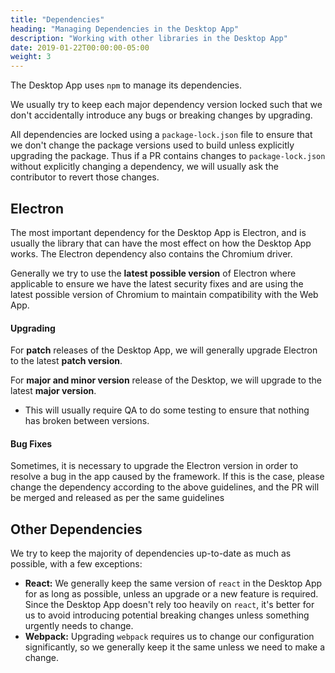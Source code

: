 ```yaml
---
title: "Dependencies"
heading: "Managing Dependencies in the Desktop App"
description: "Working with other libraries in the Desktop App"
date: 2019-01-22T00:00:00-05:00
weight: 3
---
```


The Desktop App uses `npm` to manage its dependencies.

We usually try to keep each major dependency version locked such that we don't accidentally introduce any bugs or breaking changes by upgrading.

All dependencies are locked using a `package-lock.json` file to ensure that we don't change the package versions used to build unless explicitly upgrading the package. Thus if a PR contains changes to `package-lock.json` without explicitly changing a dependency, we will usually ask the contributor to revert those changes.

## Electron

The most important dependency for the Desktop App is Electron, and is usually the library that can have the most effect on how the Desktop App works. The Electron dependency also contains the Chromium driver.

Generally we try to use the **latest possible version** of Electron where applicable to ensure we have the latest security fixes and are using the latest possible version of Chromium to maintain compatibility with the Web App.

#### Upgrading

For **patch** releases of the Desktop App, we will generally upgrade Electron to the latest **patch version**.

For **major and minor version** release of the Desktop, we will upgrade to the latest **major version**.
* This will usually require QA to do some testing to ensure that nothing has broken between versions.

#### Bug Fixes

Sometimes, it is necessary to upgrade the Electron version in order to resolve a bug in the app caused by the framework. If this is the case, please change the dependency according to the above guidelines, and the PR will be merged and released as per the same guidelines

## Other Dependencies

We try to keep the majority of dependencies up-to-date as much as possible, with a few exceptions:
- **React:** We generally keep the same version of `react` in the Desktop App for as long as possible, unless an upgrade or a new feature is required. Since the Desktop App doesn't rely too heavily on `react`, it's better for us to avoid introducing potential breaking changes unless something urgently needs to change.
- **Webpack:** Upgrading `webpack` requires us to change our configuration significantly, so we generally keep it the same unless we need to make a change.
